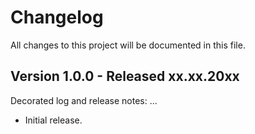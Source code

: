 # Changelog

All changes to this project will be documented in this file.

## Version 1.0.0 - Released xx.xx.20xx

Decorated log and release notes: ...

- Initial release.
